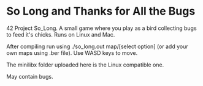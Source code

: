 # So Long and Thanks for All the Bugs

42 Project So_Long. A small game where you play as a bird collecting bugs to feed it's chicks. Runs on Linux and Mac.

After compiling run using 
./so_long.out map/[select option] (or add your own maps using .ber file).
Use WASD keys to move.

The minilibx folder uploaded here is the Linux compatible one.

May contain bugs.
